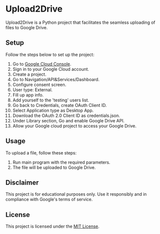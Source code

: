# Upload2Drive

Upload2Drive is a Python project that facilitates the seamless uploading of files to Google Drive.

## Setup

Follow the steps below to set up the project:

1. Go to [Google Cloud Console](https://console.developers.google.com/).
2. Sign in to your Google Cloud account.
3. Create a project.
4. Go to Navigation/API&Services/Dashboard.
5. Configure consent screen.
6. User type: External.
7. Fill up app info.
8. Add yourself to the 'testing' users list.
9. Go back to Credentials, create OAuth Client ID.
10. Select Application type as Desktop App.
11. Download the OAuth 2.0 Client ID as credentials.json.
12. Under Library section, Go and enable Google Drive API.
13. Allow your Google cloud project to access your Google Drive.


## Usage

To upload a file, follow these steps:

1. Run main program with the required parameters.
2. The file will be uploaded to Google Drive.

## Disclaimer

This project is for educational purposes only. Use it responsibly and in compliance with Google's terms of service.

## License

This project is licensed under the [MIT License](LICENSE).